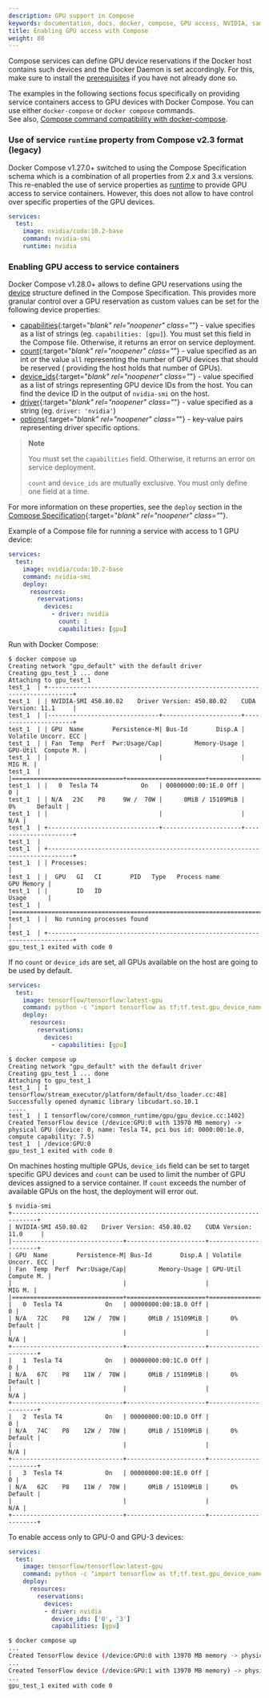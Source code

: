 ```yaml
---
description: GPU support in Compose
keywords: documentation, docs, docker, compose, GPU access, NVIDIA, samples
title: Enabling GPU access with Compose
weight: 80
---
```


Compose services can define GPU device reservations if the Docker host contains such devices and the Docker Daemon is set accordingly. For this, make sure to install the [prerequisites](../config/containers/resource_constraints.md#gpu) if you have not already done so.

The examples in the following sections focus specifically on providing service containers access to GPU devices with Docker Compose. 
You can use either `docker-compose` or `docker compose` commands.  
See also, [Compose command compatibility with docker-compose](cli-command-compatibility.md).

### Use of service `runtime` property from Compose v2.3 format (legacy)

Docker Compose v1.27.0+ switched to using the Compose Specification schema which is a combination of all properties from 2.x and 3.x versions. This re-enabled the use of service properties as [runtime](/compose-file/compose-file-v2.md#runtime) to provide GPU access to service containers. However, this does not allow to have control over specific properties of the GPU devices.

```yaml
services:
  test:
    image: nvidia/cuda:10.2-base
    command: nvidia-smi
    runtime: nvidia

```

### Enabling GPU access to service containers

Docker Compose v1.28.0+ allows to define GPU reservations using the [device](https://github.com/compose-spec/compose-spec/blob/master/deploy.md#devices) structure defined in the Compose Specification. This provides more granular control over a GPU reservation as custom values can be set for the following device properties: 

- [capabilities](https://github.com/compose-spec/compose-spec/blob/master/deploy.md#capabilities){:target="_blank" rel="noopener" class="_"} - value specifies as a list of strings (eg. `capabilities: [gpu]`). You must set this field in the Compose file. Otherwise, it returns an error on service deployment.
- [count](https://github.com/compose-spec/compose-spec/blob/master/deploy.md#count){:target="_blank" rel="noopener" class="_"} - value specified as an int or the value `all` representing the number of GPU devices that should be reserved ( providing the host holds that number of GPUs).
- [device_ids](https://github.com/compose-spec/compose-spec/blob/master/deploy.md#device_ids){:target="_blank" rel="noopener" class="_"} - value specified as a list of strings representing GPU device IDs from the host. You can find the device ID in the output of `nvidia-smi` on the host.
- [driver](https://github.com/compose-spec/compose-spec/blob/master/deploy.md#driver){:target="_blank" rel="noopener" class="_"} - value specified as a string (eg. `driver: 'nvidia'`)
- [options](https://github.com/compose-spec/compose-spec/blob/master/deploy.md#options){:target="_blank" rel="noopener" class="_"} - key-value pairs representing driver specific options.


> **Note**
>
> You must set the `capabilities` field. Otherwise, it returns an error on service deployment.
>
> `count` and `device_ids` are mutually exclusive. You must only define one field at a time.

For more information on these properties, see the `deploy` section in the [Compose Specification](https://github.com/compose-spec/compose-spec/blob/master/deploy.md#devices){:target="_blank" rel="noopener" class="_"}.


Example of a Compose file for running a service with access to 1 GPU device:

```yaml
services:
  test:
    image: nvidia/cuda:10.2-base
    command: nvidia-smi
    deploy:
      resources:
        reservations:
          devices:
            - driver: nvidia
              count: 1
              capabilities: [gpu]
```

Run with Docker Compose:

```console
$ docker compose up
Creating network "gpu_default" with the default driver
Creating gpu_test_1 ... done
Attaching to gpu_test_1    
test_1  | +-----------------------------------------------------------------------------+
test_1  | | NVIDIA-SMI 450.80.02    Driver Version: 450.80.02    CUDA Version: 11.1     |
test_1  | |-------------------------------+----------------------+----------------------+
test_1  | | GPU  Name        Persistence-M| Bus-Id        Disp.A | Volatile Uncorr. ECC |
test_1  | | Fan  Temp  Perf  Pwr:Usage/Cap|         Memory-Usage | GPU-Util  Compute M. |
test_1  | |                               |                      |               MIG M. |
test_1  | |===============================+======================+======================|
test_1  | |   0  Tesla T4            On   | 00000000:00:1E.0 Off |                    0 |
test_1  | | N/A   23C    P8     9W /  70W |      0MiB / 15109MiB |      0%      Default |
test_1  | |                               |                      |                  N/A |
test_1  | +-------------------------------+----------------------+----------------------+
test_1  |                                                                                
test_1  | +-----------------------------------------------------------------------------+
test_1  | | Processes:                                                                  |
test_1  | |  GPU   GI   CI        PID   Type   Process name                  GPU Memory |
test_1  | |        ID   ID                                                   Usage      |
test_1  | |=============================================================================|
test_1  | |  No running processes found                                                 |
test_1  | +-----------------------------------------------------------------------------+
gpu_test_1 exited with code 0

```

If no `count` or `device_ids` are set, all GPUs available on the host are going to be used by default.

```yaml
services:
  test:
    image: tensorflow/tensorflow:latest-gpu
    command: python -c "import tensorflow as tf;tf.test.gpu_device_name()"
    deploy:
      resources:
        reservations:
          devices:
            - capabilities: [gpu]
```

```console
$ docker compose up
Creating network "gpu_default" with the default driver
Creating gpu_test_1 ... done
Attaching to gpu_test_1
test_1  | I tensorflow/stream_executor/platform/default/dso_loader.cc:48] Successfully opened dynamic library libcudart.so.10.1
.....
test_1  | I tensorflow/core/common_runtime/gpu/gpu_device.cc:1402]
Created TensorFlow device (/device:GPU:0 with 13970 MB memory) -> physical GPU (device: 0, name: Tesla T4, pci bus id: 0000:00:1e.0, compute capability: 7.5)
test_1  | /device:GPU:0
gpu_test_1 exited with code 0
```

On machines hosting multiple GPUs, `device_ids` field can be set to target specific GPU devices and `count` can be used to limit the number of GPU devices assigned to a service container. If `count` exceeds the number of available GPUs on the host, the deployment will error out.

```console
$ nvidia-smi   
+-----------------------------------------------------------------------------+
| NVIDIA-SMI 450.80.02    Driver Version: 450.80.02    CUDA Version: 11.0     |
|-------------------------------+----------------------+----------------------+
| GPU  Name        Persistence-M| Bus-Id        Disp.A | Volatile Uncorr. ECC |
| Fan  Temp  Perf  Pwr:Usage/Cap|         Memory-Usage | GPU-Util  Compute M. |
|                               |                      |               MIG M. |
|===============================+======================+======================|
|   0  Tesla T4            On   | 00000000:00:1B.0 Off |                    0 |
| N/A   72C    P8    12W /  70W |      0MiB / 15109MiB |      0%      Default |
|                               |                      |                  N/A |
+-------------------------------+----------------------+----------------------+
|   1  Tesla T4            On   | 00000000:00:1C.0 Off |                    0 |
| N/A   67C    P8    11W /  70W |      0MiB / 15109MiB |      0%      Default |
|                               |                      |                  N/A |
+-------------------------------+----------------------+----------------------+
|   2  Tesla T4            On   | 00000000:00:1D.0 Off |                    0 |
| N/A   74C    P8    12W /  70W |      0MiB / 15109MiB |      0%      Default |
|                               |                      |                  N/A |
+-------------------------------+----------------------+----------------------+
|   3  Tesla T4            On   | 00000000:00:1E.0 Off |                    0 |
| N/A   62C    P8    11W /  70W |      0MiB / 15109MiB |      0%      Default |
|                               |                      |                  N/A |
+-------------------------------+----------------------+----------------------+
```

To enable access only to GPU-0 and GPU-3 devices:

```yaml
services:
  test:
    image: tensorflow/tensorflow:latest-gpu
    command: python -c "import tensorflow as tf;tf.test.gpu_device_name()"
    deploy:
      resources:
        reservations:
          devices:
          - driver: nvidia
            device_ids: ['0', '3']
            capabilities: [gpu]

```

```sh
$ docker compose up
...
Created TensorFlow device (/device:GPU:0 with 13970 MB memory -> physical GPU (device: 0, name: Tesla T4, pci bus id: 0000:00:1b.0, compute capability: 7.5)
...
Created TensorFlow device (/device:GPU:1 with 13970 MB memory) -> physical GPU (device: 1, name: Tesla T4, pci bus id: 0000:00:1e.0, compute capability: 7.5)
...
gpu_test_1 exited with code 0
```
